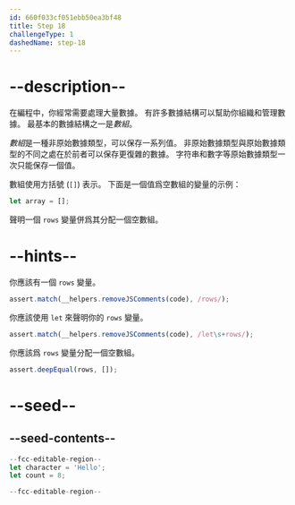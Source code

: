 ```yaml
---
id: 660f033cf051ebb50ea3bf48
title: Step 18
challengeType: 1
dashedName: step-18
---
```


# --description--

在編程中，你經常需要處理大量數據。 有許多數據結構可以幫助你組織和管理數據。 最基本的數據結構之一是<dfn>數組</dfn>。

<dfn>數組</dfn>是一種非原始數據類型，可以保存一系列值。 非原始數據類型與原始數據類型的不同之處在於前者可以保存更復雜的數據。 字符串和數字等原始數據類型一次只能保存一個值。

數組使用方括號 (`[]`) 表示。 下面是一個值爲空數組的變量的示例：

```js
let array = [];
```

聲明一個 `rows` 變量併爲其分配一個空數組。

# --hints--

你應該有一個 `rows` 變量。

```js
assert.match(__helpers.removeJSComments(code), /rows/);
```

你應該使用 `let` 來聲明你的 `rows` 變量。

```js
assert.match(__helpers.removeJSComments(code), /let\s+rows/);
```

你應該爲 `rows` 變量分配一個空數組。

```js
assert.deepEqual(rows, []);
```


# --seed--

## --seed-contents--

```js
--fcc-editable-region--
let character = 'Hello';
let count = 8;

--fcc-editable-region--
```
